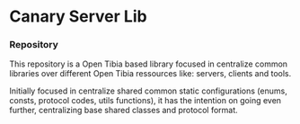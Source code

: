 Canary Server Lib
===============

### Repository

This repository is a Open Tibia based library focused in centralize common libraries over different Open Tibia ressources like: servers, clients and tools.

Initially focused in centralize shared common static configurations (enums, consts, protocol codes, utils functions), it has the intention on going even further, centralizing base shared classes and protocol format.